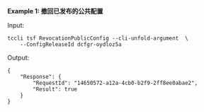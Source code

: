 **Example 1: 撤回已发布的公共配置**



Input: 

```
tccli tsf RevocationPublicConfig --cli-unfold-argument  \
    --ConfigReleaseId dcfgr-oydloz5a
```

Output: 
```
{
    "Response": {
        "RequestId": "14650572-a12a-4cb0-b2f9-2ff8ee0abae2",
        "Result": true
    }
}
```

